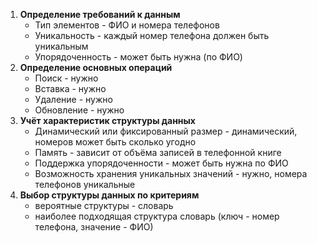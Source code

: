 1. **Определение требований к данным**
    * Тип элементов - ФИО и номера телефонов
    * Уникальность - каждый номер телефона должен быть уникальным
    * Упорядоченность - может быть нужна (по ФИО)
2. **Определение основных операций**
    * Поиск - нужно
    * Вставка - нужно
    * Удаление - нужно
    * Обновление - нужно
3. **Учёт характеристик структуры данных**
    * Динамический или фиксированный размер - динамический, номеров может быть сколько угодно
    * Память - зависит от объёма записей в телефонной книге
    * Поддержка упорядоченности - может быть нужна по ФИО
    * Возможность хранения уникальных значений - нужно, номера телефонов уникальные
4. **Выбор структуры данных по критериям**
    * вероятные структуры - словарь
    * наиболее подходящая структура словарь (ключ - номер телефона, значение - ФИО)